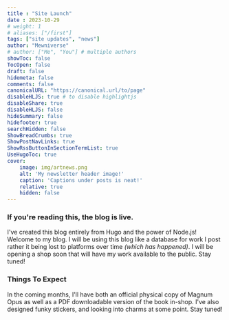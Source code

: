 ```yaml
---
title : "Site Launch"
date : 2023-10-29
# weight: 1
# aliases: ["/first"]
tags: ["site updates", "news"]
author: "Mewniverse"
# author: ["Me", "You"] # multiple authors
showToc: false
TocOpen: false
draft: false
hidemeta: false
comments: false
canonicalURL: "https://canonical.url/to/page"
disableHLJS: true # to disable highlightjs
disableShare: true
disableHLJS: false
hideSummary: false
hidefooter: true
searchHidden: false
ShowBreadCrumbs: true
ShowPostNavLinks: true
ShowRssButtonInSectionTermList: true
UseHugoToc: true
cover: 
    image: img/artnews.png
    alt: 'My newsletter header image!'
    caption: 'Captions under posts is neat!'
    relative: true
    hidden: false
---
```


### If you're reading this, the blog is live.

I've created this blog entirely from Hugo and the power of Node.js! Welcome to my blog. I will be using this
blog like a database for work I post rather it being lost to platforms over time *(which has happened)*. I will
be opening a shop soon that will have my work available to the public. Stay tuned!

### Things To Expect

In the coming months, I'll have both an official physical copy of Magnum Opus as well as a 
PDF downloadable version of the book in-shop. I've also designed funky stickers, and looking into charms
at some point. Stay tuned!